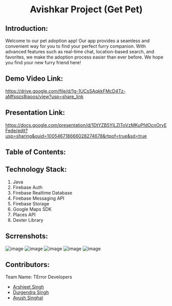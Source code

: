 <h1 align="center">Avishkar Project (Get Pet)</h1>
<p align="center">
</p>


## Introduction:
Welcome to our pet adoption app! Our app provides a seamless and convenient way for you to find your perfect furry companion. With advanced features such as real-time chat, location-based search, and favorites, we make the adoption process easier than ever before. We hope you find your new furry friend here!
## Demo Video Link:
  <a href="https://youtu.be/dQw4w9WgXcQ">https://drive.google.com/file/d/1g-1UCsSAqkkFMcD4Tz-aMfsqzs8iaoos/view?usp=share_link</a>
  
## Presentation Link:
  <a href="https://cutt.ly/Hack36_23_ppt">https://docs.google.com/presentation/d/1DtYZB5YlLZIToVzMKuPfdOcnOryEFede/edit?usp=sharing&ouid=100546718666028274678&rtpof=true&sd=true</a>
  
  
## Table of Contents:

## Technology Stack:
  1) Java
  2) Firebase Auth
  3) Firebase Realtime Database
  4) Firebase Messaging API
  5) Firebase Storage
  6) Google Maps SDK
  7) Places API
  8) Dexter Library

## Scrrenshots:
![image](https://user-images.githubusercontent.com/95087717/229319150-5979cc11-e723-4a36-abb4-aac5a59cf890.png)
![image](https://user-images.githubusercontent.com/95087717/229319158-e707de6c-0183-42a5-abb5-7fffdf001199.png)
![image](https://user-images.githubusercontent.com/95087717/229319170-d6d3b745-b669-4995-b214-15158bf04548.png)
![image](https://user-images.githubusercontent.com/95087717/229319184-228c6a66-f57e-4ca4-9c74-95bb006bbc18.png)
![image](https://user-images.githubusercontent.com/95087717/229319212-82175e80-60b7-435b-9141-63437075aa12.png)

## Contributors:

Team Name: TError Developers

* [Arshjeet Singh](https://github.com/Arshjeet2003)
* [Durgendra Singh](https://github.com/himcoder0)
* [Ayush Singhal](https://github.com/ayush8201)
